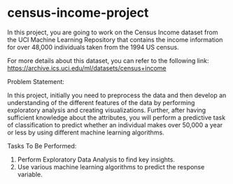 # census-income-project



 In this project, you are going to work on the Census Income dataset from the
 UCI Machine Learning Repository that contains the income information for over
 48,000 individuals taken from the 1994 US census.
 
 For more details about this dataset, you can refer to the following link:
 https://archive.ics.uci.edu/ml/datasets/census+income
 
 Problem Statement:
 
 In this project, initially you need to preprocess the data and then develop an
 understanding of the different features of the data by performing exploratory
 analysis and creating visualizations. Further, after having sufficient knowledge
 about the attributes, you will perform a predictive task of classification to predict
 whether an individual makes over 50,000 a year or less by using different
 machine learning algorithms.
 
 Tasks To Be Performed:
 
 1. Perform Exploratory Data Analysis to find key insights.
 2. Use various machine learning algorithms to predict the response variable.
